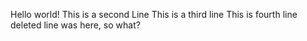Hello world!
This is a second Line
This is a third line
This is fourth line
deleted line was here, so what?
